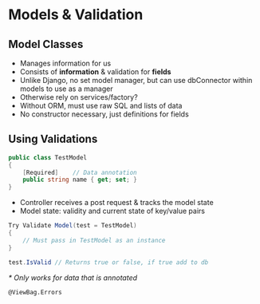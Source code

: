 # Models & Validation

## Model Classes
- Manages information for us
- Consists of __information__ & validation for __fields__
- Unlike Django, no set model manager, but can use dbConnector within models to use as a manager
- Otherwise rely on services/factory?
- Without ORM, must use raw SQL and lists of data
- No constructor necessary, just definitions for fields


## Using Validations

```csharp
public class TestModel
{
    [Required]    // Data annotation
    public string name { get; set; }
}
```

- Controller receives a post request & tracks the model state
- Model state: validity and current state of key/value pairs

```csharp
Try Validate Model(test = TestModel)
{
    // Must pass in TestModel as an instance
}

test.IsValid // Returns true or false, if true add to db
```
_* Only works for data that is annotated_

```chsarp
@ViewBag.Errors 
```